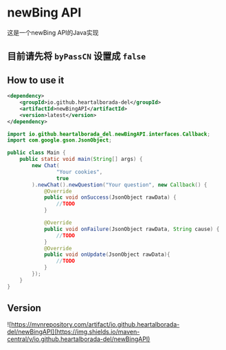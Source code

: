 # newBing API

这是一个newBing API的Java实现

## 目前请先将 `byPassCN` 设置成 `false`

## How to use it

```xml
<dependency>
    <groupId>io.github.heartalborada-del</groupId>
    <artifactId>newBingAPI</artifactId>
    <version>latest</version>
</dependency>
```

```java
import io.github.heartalborada_del.newBingAPI.interfaces.Callback;
import com.google.gson.JsonObject;

public class Main {
    public static void main(String[] args) {
        new Chat(
                "Your cookies",
                true
        ).newChat().newQuestion("Your question", new Callback() {
            @Override
            public void onSuccess(JsonObject rawData) {
                //TODO
            }

            @Override
            public void onFailure(JsonObject rawData, String cause) {
                //TODO
            }
            @Override
            public void onUpdate(JsonObject rawData){
                //TODO
            }
        });
    }
}
```

## Version
![https://mvnrepository.com/artifact/io.github.heartalborada-del/newBingAPI](https://img.shields.io/maven-central/v/io.github.heartalborada-del/newBingAPI)